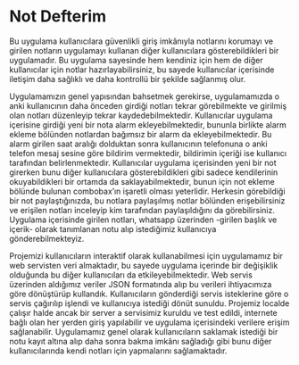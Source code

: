 # Not Defterim

 Bu uygulama kullanıcılara güvenlikli giriş imkânıyla notlarını korumayı ve girilen notların uygulamayı 
kullanan diğer kullanıcılara gösterebildikleri bir uygulamadır. Bu uygulama sayesinde hem kendiniz için hem de diğer
kullanıcılar için notlar hazırlayabilirsiniz, bu sayede kullanıcılar içerisinde iletişim daha sağlıklı ve daha 
kontrollü bir şekilde sağlanmış olur.

Uygulamamızın genel yapısından bahsetmek gerekirse, uygulamamızda o anki kullanıcının daha önceden girdiği notları 
tekrar görebilmekte ve girilmiş olan notları düzenleyip tekrar kaydedebilmektedir. Kullanıcılar uygulama içerisine
girdiği yeni bir nota alarm ekleyebilmektedir, bununla birlikte alarm ekleme bölünden notlardan bağımsız bir alarm
da ekleyebilmektedir. Bu alarm girilen saat aralığı dolduktan sonra kullanıcının telefonuna o anki telefon mesaj 
sesine göre bildirim vermektedir, bildirimin içeriği ise kullanıcı tarafından belirlenmektedir.
Kullanıcılar uygulama içerisinden yeni bir not girerken bunu diğer kullanıcılara gösterebildikleri gibi sadece
kendilerinin okuyabildikleri bir ortamda da saklayabilmektedir, bunun için not ekleme bölünde bulunan combobax’ın 
işaretli olması yeterlidir. Herkesin görebildiği bir not paylaştığınızda, bu notlara paylaşılmış notlar bölünden 
erişebilirsiniz ve erişilen notları inceleyip kim tarafından paylaşıldığını da görebilirsiniz. Uygulama içerisinde 
girilen notları, whatsapp üzerinden -girilen başlık ve içerik- olarak tanımlanan notu alıp istediğimiz kullanıcıya 
gönderebilmekteyiz.

Projemizi kullanıcıların interaktif olarak kullanabilmesi için uygulamamız bir web servisten veri almaktadır, 
bu sayede uygulama içerinde bir değişiklik olduğunda bu diğer kullanıcıları da etkileyebilmektedir. Web servis 
üzerinden aldığımız veriler JSON formatında alıp bu verileri ihtiyacımıza göre dönüştürüp kullandık. Kullanıcıların 
gönderdiği servis isteklerine göre o servis çağırılıp işlendi ve kullanıcıya istediği dönüt sunuldu. Projemiz 
localde çalışır halde ancak bir server a servisimiz kuruldu ve test edildi, internete bağlı olan her yerden giriş
yapılabilir ve uygulama içerisindeki verilere erişim sağlanabilir. Uygulamamız genel olarak kullanıcıların 
saklamak istediği bir notu kayıt altına alıp daha sonra bakma imkânı sağladığı gibi bunu diğer kullanıcılarında
kendi notları için yapmalarını sağlamaktadır.
